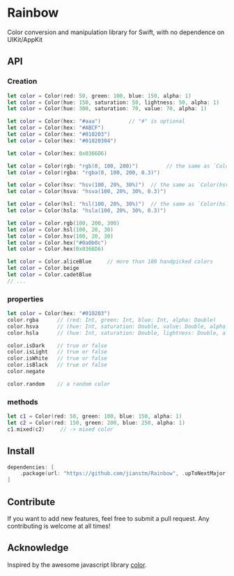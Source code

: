 # Rainbow

Color conversion and manipulation library for Swift, with no dependence on UIKit/AppKit

## API

### Creation

```swift
let color = Color(red: 50, green: 100, blue: 150, alpha: 1)
let color = Color(hue: 150, saturation: 50, lightness: 50, alpha: 1)
let color = Color(hue: 300, saturation: 70, value: 70, alpha: 1)

let color = Color(hex: "#aaa")         // "#" is optional
let color = Color(hex: "#ABCF")        
let color = Color(hex: "#010203")      
let color = Color(hex: "#01020304")    

let color = Color(hex: 0x0366D6)

let color = Color(rgb: "rgb(0, 100, 200)")         // the same as `Color(rgba:)"
let color = Color(rgba: "rgba(0, 100, 200, 0.3)")

let color = Color(hsv: "hsv(100, 20%, 30%)")  // the same as `Color(hsva:)"
let color = Color(hsva: "hsva(100, 20%, 30%, 0.3)")

let color = Color(hsl: "hsl(100, 20%, 30%)")  // the same as `Color(hsla:)"
let color = Color(hsla: "hsla(100, 20%, 30%, 0.3)")

let color = Color.rgb(100, 200, 300)
let color = Color.hsl(100, 20, 30)
let color = Color.hsv(100, 20, 30)
let color = Color.hex("#0a0b0c")
let color = Color.hex(0x0366D6)

let color = Color.aliceBlue		// more than 100 handpicked colors
let color = Color.beige
let color = Color.cadetBlue
// ...
```

### properties

```swift
let color = Color(hex: "#010203")
color.rgba      // (red: Int, green: Int, blue: Int, alpha: Double)
color.hsva      // (hue: Int, saturation: Double, value: Double, alpha: Double)
color.hsla      // (hue: Int, saturation: Double, lightness: Double, alpha: Double)

color.isDark    // true or false
color.isLight   // true or false
color.isWhite   // true or false
color.isBlack   // true or false
color.negate

color.random    // a random color
```

###  methods

```swift
let c1 = Color(red: 50, green: 100, blue: 150, alpha: 1)
let c2 = Color(red: 150, green: 200, blue: 250, alpha: 1)
c1.mixed(c2)     // -> mixed color
```

## Install

```swift
dependencies: [
    .package(url: "https://github.com/jianstm/Rainbow", .upToNextMajor(from: "0.0.1"))
]
```

## Contribute

If you want to add new features, feel free to submit a pull request. Any contributing is welcome at all times!

## Acknowledge

Inspired by the awesome javascript library [color](https://github.com/Qix-/color).